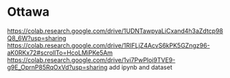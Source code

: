 # Ottawa
https://colab.research.google.com/drive/1UDNTawpyaLiCxand4h3aZdtcp98Q8_6W?usp=sharing
https://colab.research.google.com/drive/1RIFLjZ4AcvS6kPK5GZngz96-aK0RKx72#scrollTo=HcoLMiPKe5Am
https://colab.research.google.com/drive/1vi7PwPloi9TVE9-g9E_OprnP85RqOxVd?usp=sharing
add ipynb and dataset
  
